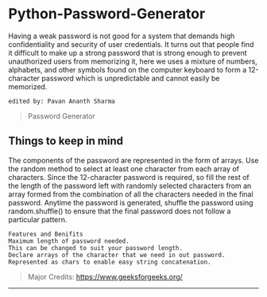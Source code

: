 # Python-Password-Generator
Having a weak password is not good for a system that demands high confidentiality and security of user credentials. It turns out that people find it difficult to make up a strong password that is strong enough to prevent unauthorized users from memorizing it, here we  uses a mixture of numbers, alphabets, and other symbols found on the computer keyboard to form a 12-character password which is unpredictable and cannot easily be memorized. 

```shell
edited by: Pavan Ananth Sharma
```
> Password Generator

## Things to keep in mind
The components of the password are represented in the form of arrays.
Use the random method to select at least one character from each array of characters.
Since the 12-character password is required, so fill the rest of the length of the password left with randomly selected characters from an array formed from the combination of all the characters needed in the final password. Anytime the password is generated, shuffle the password using random.shuffle() to ensure that the final password does not follow a particular pattern.

``` 
Features and Benifits
Maximum length of password needed.
This can be changed to suit your password length.
Declare arrays of the character that we need in out password.
Represented as chars to enable easy string concatenation.
```
> Major Credits: https://www.geeksforgeeks.org/
-----------------------------------------------------------------------------------------------------------------------------------------------------------------------------------


